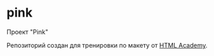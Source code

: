 # pink
Проект "Pink"

Репозиторий создан для тренировки по макету от [HTML Academy](https://htmlacademy.ru).
